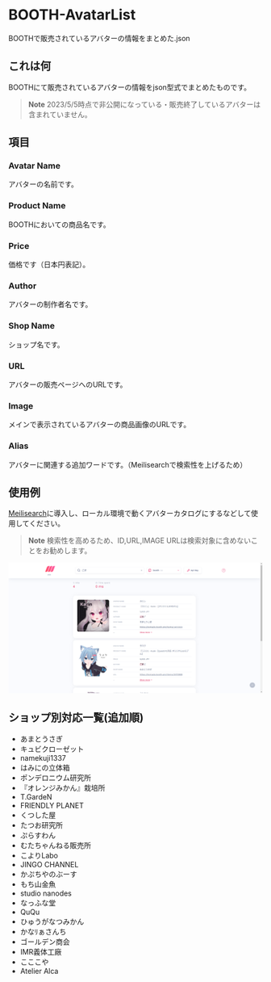 # BOOTH-AvatarList

BOOTHで販売されているアバターの情報をまとめた.json

## これは何

BOOTHにて販売されているアバターの情報をjson型式でまとめたものです。

> **Note**
> 2023/5/5時点で非公開になっている・販売終了しているアバターは含まれていません。

## 項目

### Avatar Name

アバターの名前です。

### Product Name

BOOTHにおいての商品名です。

### Price

価格です（日本円表記）。

### Author

アバターの制作者名です。

### Shop Name

ショップ名です。

### URL

アバターの販売ページへのURLです。

### Image

メインで表示されているアバターの商品画像のURLです。

### Alias

アバターに関連する追加ワードです。（Meilisearchで検索性を上げるため）

## 使用例

[Meilisearch](https://www.meilisearch.com)に導入し、ローカル環境で動くアバターカタログにするなどして使用してください。

> **Note**
> 検索性を高めるため、ID,URL,IMAGE URLは検索対象に含めないことをお勧めします。

![Example](https://github.com/routehachi/BOOTH-AvatarList/blob/main/example.png?raw=true)

## ショップ別対応一覧(追加順)

- あまとうさぎ
- キュビクローゼット
- namekuji1337
- はみにの立体箱
- ポンデロニウム研究所
- 『オレンジみかん』栽培所
- T.GardeN
- FRIENDLY PLANET
- くつした屋
- たつお研究所
- ぷらすわん
- むたちゃんねる販売所
- こよりLabo
- JINGO CHANNEL
- かぷちやのぶーす
- もち山金魚
- studio nanodes
- なっふな堂
- QuQu
- ひゅうがなつみかん
- かなﾘぁさんち
- ゴールデン商会
- IMR義体工廠
- こここや
- Atelier Alca
